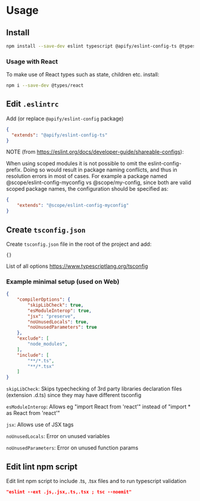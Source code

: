# Usage

## Install
```bash
npm install --save-dev eslint typescript @apify/eslint-config-ts @typescript-eslint/eslint-plugin @typescript-eslint/parser 
```

### Usage with React

To make use of React types such as state, children etc. install:
```bash
npm i --save-dev @types/react
```

## Edit `.eslintrc`
Add (or replace `@apify/eslint-config` package)

```json
{
  "extends": "@apify/eslint-config-ts"
}
```

NOTE (from https://eslint.org/docs/developer-guide/shareable-configs): 
  
When using scoped modules it is not possible to omit the eslint-config- prefix. Doing so would result in package naming conflicts, and thus in resolution errors in most of cases. For example a package named @scope/eslint-config-myconfig vs @scope/my-config, since both are valid scoped package names, the configuration should be specified as:

```json
{
    "extends": "@scope/eslint-config-myconfig"
}
```


## Create `tsconfig.json`
Create `tsconfig.json` file in the root of the project and add:
```
{}
```
List of all options https://www.typescriptlang.org/tsconfig

### Example minimal setup (used on Web)
```json
{
    "compilerOptions": {
        "skipLibCheck": true,
        "esModuleInterop": true,
        "jsx": "preserve",
        "noUnusedLocals": true,
        "noUnusedParameters": true
    },
    "exclude": [
        "node_modules",
    ],
    "include": [
        "**/*.ts",
        "**/*.tsx"
    ]
}
```

`skipLibCheck`: 
Skips typechecking of 3rd party libraries declaration files (extension .d.ts) since they may have different tsconfig

`esModuleInterop`: 
Allows eg "import React from 'react'" instead of "import * as React from 'react'"

`jsx`: 
Allows use of JSX tags

`noUnusedLocals`: 
Error on unused variables

`noUnusedParameters`: 
Error on unused function params


## Edit lint npm script
Edit lint npm script to include .ts, .tsx files and to run typescript validation
```json
"eslint --ext .js,.jsx,.ts,.tsx ; tsc --noemit"
```